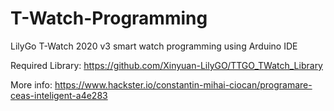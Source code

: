# T-Watch-Programming
LilyGo T-Watch 2020 v3 smart watch programming using Arduino IDE

Required Library: https://github.com/Xinyuan-LilyGO/TTGO_TWatch_Library

More info: https://www.hackster.io/constantin-mihai-ciocan/programare-ceas-inteligent-a4e283


